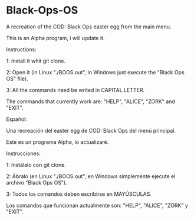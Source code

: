 # Black-Ops-OS
A recreation of the COD: Black Ops easter egg from the main menu.

This is an Alpha program, i will update it.

Instructions:

1: Install it whit git clone.

2: Open it (in Linux "./BOOS.out", in Windows just execute the "Black Ops OS" file).

3: All the commands need be writed in CAPITAL LETTER.

The commands that currently work are: "HELP", "ALICE", "ZORK" and "EXIT".

Español:

Una recreación del easter egg de COD: Black Ops del menú principal.

Este es un programa Alpha, lo actualizaré.

Instrucciones:

1: Instálalo con git clone.

2: Ábralo (en Linux "./BOOS.out", en Windows simplemente ejecute el archivo "Black Ops OS").

3: Todos los comandos deben escribirse en MAYÚSCULAS.

Los comandos que funcionan actualmente son: "HELP", "ALICE", "ZORK" y "EXIT".

